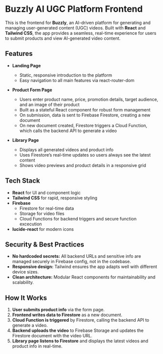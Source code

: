 # Buzzly AI UGC Platform Frontend

This is the frontend for **Buzzly**, an AI-driven platform for generating and managing user-generated content (UGC) videos. Built with **React** and **Tailwind CSS**, the app provides a seamless, real-time experience for users to submit products and view AI-generated video content.

##  Features

- **Landing Page**
  - Static, responsive introduction to the platform
  - Easy navigation to all main features via react-router-dom

- **Product Form Page**
  - Users enter product name, price, promotion details, target audience, and an image of their product
  - Built as a stateful React component for robust form management
  - On submission, data is sent to Firebase Firestore, creating a new document
  - On new document created, Firestore triggers a Cloud Function, which calls the backend API to generate a video

- **Library Page**
  - Displays all generated videos and product info
  - Uses Firestore’s real-time updates so users always see the latest content
  - Shows video previews and product details in a responsive grid

##  Tech Stack

- **React** for UI and component logic
- **Tailwind CSS** for rapid, responsive styling
- **Firebase**
  - Firestore for real-time data
  - Storage for video files
  - Cloud Functions for backend triggers and secure function excecution
- **lucide-react** for modern icons

##  Security & Best Practices

- **No hardcoded secrets:** All backend URLs and sensitive info are managed securely in Firebase config, not in the codebase.
- **Responsive design:** Tailwind ensures the app adapts well with different device sizes.
- **Clean architecture:** Modular React components for maintainability and scalability.

##  How It Works

1. **User submits product info** via the form page.
2. **Frontend writes data to Firestore** as a new document.
3. **Cloud Function is triggered** by Firestore, calling the backend API to generate a video.
4. **Backend uploads the video** to Firebase Storage and updates the Firestore document with the video URL.
5. **Library page listens to Firestore** and displays the latest videos and product info in real-time.

